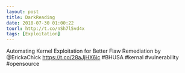 ```yaml
---
layout: post
title: DarkReading
date: 2018-07-30 01:00:22
tourl: http://t.co/nSh7l5vd4x
tags: [Exploitation]
---
```

Automating Kernel Exploitation for Better Flaw Remediation by @ErickaChick https://t.co/28aJjHX6ic #BHUSA #kernal #vulnerability #opensource